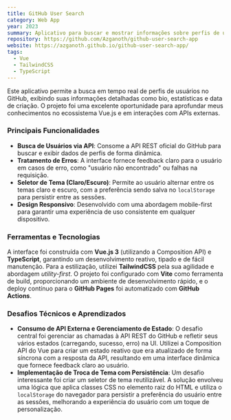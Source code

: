 ```yaml
---
title: GitHub User Search
category: Web App
year: 2023
summary: Aplicativo para buscar e mostrar informações sobre perfis de usuários do GitHub.
repository: https://github.com/Azganoth/github-user-search-app
website: https://azganoth.github.io/github-user-search-app/
tags:
  - Vue
  - TailwindCSS
  - TypeScript
---
```


Este aplicativo permite a busca em tempo real de perfis de usuários no GitHub, exibindo suas informações detalhadas como bio, estatísticas e data de criação. O projeto foi uma excelente oportunidade para aprofundar meus conhecimentos no ecossistema Vue.js e em interações com APIs externas.

### Principais Funcionalidades

- **Busca de Usuários via API**: Consome a API REST oficial do GitHub para buscar e exibir dados de perfis de forma dinâmica.
- **Tratamento de Erros**: A interface fornece feedback claro para o usuário em casos de erro, como "usuário não encontrado" ou falhas na requisição.
- **Seletor de Tema (Claro/Escuro)**: Permite ao usuário alternar entre os temas claro e escuro, com a preferência sendo salva no `localStorage` para persistir entre as sessões.
- **Design Responsivo**: Desenvolvido com uma abordagem mobile-first para garantir uma experiência de uso consistente em qualquer dispositivo.

### Ferramentas e Tecnologias

A interface foi construída com **Vue.js 3** (utilizando a Composition API) e **TypeScript**, garantindo um desenvolvimento reativo, tipado e de fácil manutenção. Para a estilização, utilizei **TailwindCSS** pela sua agilidade e abordagem _utility-first_. O projeto foi configurado com **Vite** como ferramenta de build, proporcionando um ambiente de desenvolvimento rápido, e o deploy contínuo para o **GitHub Pages** foi automatizado com **GitHub Actions**.

### Desafios Técnicos e Aprendizados

- **Consumo de API Externa e Gerenciamento de Estado**: O desafio central foi gerenciar as chamadas à API REST do GitHub e refletir seus vários estados (carregando, sucesso, erro) na UI. Utilizei a Composition API do Vue para criar um estado reativo que era atualizado de forma síncrona com a resposta da API, resultando em uma interface dinâmica que fornece feedback claro ao usuário.
- **Implementação de Troca de Tema com Persistência**: Um desafio interessante foi criar um seletor de tema reutilizável. A solução envolveu uma lógica que aplica classes CSS no elemento raiz do HTML e utiliza o `localStorage` do navegador para persistir a preferência do usuário entre as sessões, melhorando a experiência do usuário com um toque de personalização.
